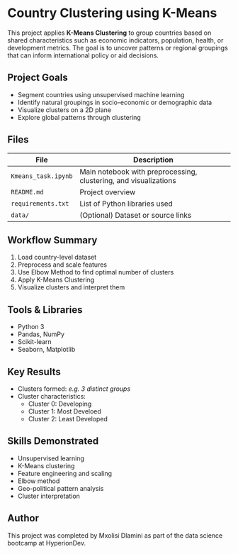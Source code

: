 # Country Clustering using K-Means

This project applies **K-Means Clustering** to group countries based on shared characteristics such as economic indicators, population, health, or development metrics.
The goal is to uncover patterns or regional groupings that can inform international policy or aid decisions.


## Project Goals

- Segment countries using unsupervised machine learning
- Identify natural groupings in socio-economic or demographic data
- Visualize clusters on a 2D plane
- Explore global patterns through clustering


## Files

| File | Description |
|------|-------------|
| `Kmeans_task.ipynb` | Main notebook with preprocessing, clustering, and visualizations |
| `README.md` | Project overview |
| `requirements.txt` | List of Python libraries used |
| `data/` | (Optional) Dataset or source links |


## Workflow Summary

1. Load country-level dataset  
2. Preprocess and scale features  
3. Use Elbow Method to find optimal number of clusters  
4. Apply K-Means Clustering  
5. Visualize clusters and interpret them  


## Tools & Libraries

- Python 3
- Pandas, NumPy
- Scikit-learn
- Seaborn, Matplotlib


## Key Results

- Clusters formed: _e.g. 3 distinct groups_  
- Cluster characteristics:  
  - Cluster 0: Developing
  - Cluster 1: Most Develoed
  - Cluster 2: Least Developed



## Skills Demonstrated

- Unsupervised learning  
- K-Means clustering  
- Feature engineering and scaling  
- Elbow method  
- Geo-political pattern analysis  
- Cluster interpretation


##  Author

This project was completed by Mxolisi Dlamini as part of the data science bootcamp at HyperionDev. 

